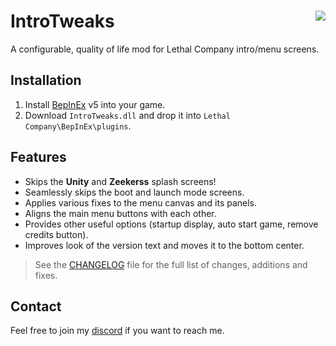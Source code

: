 # IntroTweaks <img align="right" src="https://gcdn.thunderstore.io/live/repository/icons/Owen3H-IntroTweaks-1.2.2.png.128x128_q95.jpg">
A configurable, quality of life mod for Lethal Company intro/menu screens.

## Installation
1. Install [BepInEx](https://github.com/BepInEx/BepInEx/releases) v5 into your game.
2. Download `IntroTweaks.dll` and drop it into `Lethal Company\BepInEx\plugins`.

## Features
- Skips the **Unity** and **Zeekerss** splash screens!
- Seamlessly skips the boot and launch mode screens.
- Applies various fixes to the menu canvas and its panels.
- Aligns the main menu buttons with each other.
- Provides other useful options (startup display, auto start game, remove credits button).
- Improves look of the version text and moves it to the bottom center.

> See the [CHANGELOG](/CHANGELOG.md) file for the full list of changes, additions and fixes.

## Contact
Feel free to join my [discord](https://discord.gg/CMyTmUMP2P) if you want to reach me.
